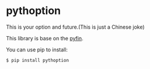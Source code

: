 # pythoption
This is your option and future.(This is just a Chinese joke)

This library is base on the [pyfin](https://github.com/opendoor-labs/pyfin).


You can use pip to install:
```shell
$ pip install pythoption
```


